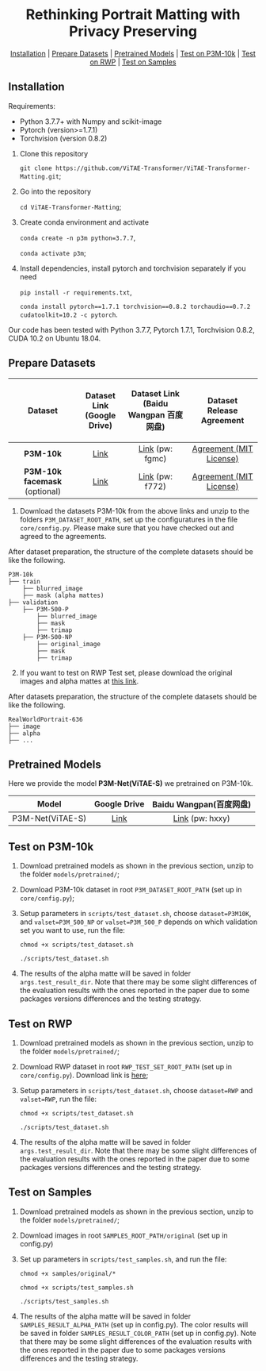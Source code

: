 <h1 align="center">Rethinking Portrait Matting with Privacy Preserving</h1>

<p align="center">
  <a href="#installation">Installation</a> |
  <a href="#prepare-datasets">Prepare Datasets</a> |
  <a href="#pretrained-models">Pretrained Models</a> |
  <a href="#test-on-p3m-10k">Test on P3M-10k</a> |
  <a href="#test-on-rwp"> Test on RWP</a> |
  <a href="#test-on-samples"> Test on Samples</a>
</p>


## Installation
Requirements:

- Python 3.7.7+ with Numpy and scikit-image
- Pytorch (version>=1.7.1)
- Torchvision (version 0.8.2)

1. Clone this repository

    `git clone https://github.com/ViTAE-Transformer/ViTAE-Transformer-Matting.git`;

2. Go into the repository

    `cd ViTAE-Transformer-Matting`;

3. Create conda environment and activate

    `conda create -n p3m python=3.7.7`,

    `conda activate p3m`;

4. Install dependencies, install pytorch and torchvision separately if you need

    `pip install -r requirements.txt`,

    `conda install pytorch==1.7.1 torchvision==0.8.2 torchaudio==0.7.2 cudatoolkit=10.2 -c pytorch`.

Our code has been tested with Python 3.7.7, Pytorch 1.7.1, Torchvision 0.8.2, CUDA 10.2 on Ubuntu 18.04.


## Prepare Datasets

| Dataset | <p>Dataset Link<br>(Google Drive)</p> | <p>Dataset Link<br>(Baidu Wangpan 百度网盘)</p> | Dataset Release Agreement|
| :----:| :----: | :----: | :----: | 
|<strong>P3M-10k</strong>|[Link](https://drive.google.com/uc?export=download&id=1LqUU7BZeiq8I3i5KxApdOJ2haXm-cEv1)|[Link](https://pan.baidu.com/s/1X9OdopT41lK0pKWyj0qSEA) (pw: fgmc)|[Agreement (MIT License)](https://jizhizili.github.io/files/p3m_dataset_agreement/P3M-10k_Dataset_Release_Agreement.pdf)| 
|<strong>P3M-10k facemask</strong> (optional)|[Link](https://drive.google.com/file/d/1I-71PbkWcivBv3ly60V0zvtYRd3ddyYs/view?usp=sharing)|[Link](https://pan.baidu.com/s/1D9Kj_OIJbFTsqWfbMPzh_g) (pw: f772)|[Agreement (MIT License)](https://jizhizili.github.io/files/p3m_dataset_agreement/P3M-10k_Dataset_Release_Agreement.pdf)| 

1. Download the datasets P3M-10k from the above links and unzip to the folders `P3M_DATASET_ROOT_PATH`, set up the configuratures in the file `core/config.py`. Please make sure that you have checked out and agreed to the agreements.

After dataset preparation, the structure of the complete datasets should be like the following. 
```text
P3M-10k
├── train
    ├── blurred_image
    ├── mask (alpha mattes)
├── validation
    ├── P3M-500-P
        ├── blurred_image
        ├── mask
        ├── trimap
    ├── P3M-500-NP
        ├── original_image
        ├── mask
        ├── trimap
```

2. If you want to test on RWP Test set, please download the original images and alpha mattes at <a href='https://livejohnshopkins-my.sharepoint.com/:u:/g/personal/qyu13_jh_edu/EXVd6ga9f9xBjkDv6nPMDtcB_rYaJhnkkS6XGvmzc_6Rfw'>this link</a>.

After datasets preparation, the structure of the complete datasets should be like the following.
```text
RealWorldPortrait-636
├── image
├── alpha
├── ...
```

## Pretrained Models

Here we provide the model <strong>P3M-Net(ViTAE-S)</strong> we pretrained on P3M-10k.

| Model|  Google Drive | Baidu Wangpan(百度网盘) | 
| :----: | :----:| :----: | 
| P3M-Net(ViTAE-S)  | [Link](https://drive.google.com/file/d/1QbSjPA_Mxs7rITp_a9OJiPeFRDwxemqK/view?usp=sharing) | [Link](https://pan.baidu.com/s/19FuiR1RwamqvxfhdXDL1fg) (pw: hxxy) |


## Test on P3M-10k

1. Download pretrained models as shown in the previous section, unzip to the folder `models/pretrained/`;

2. Download P3M-10k dataset in root `P3M_DATASET_ROOT_PATH` (set up in `core/config.py`);

3. Setup parameters in `scripts/test_dataset.sh`, choose `dataset=P3M10K`, and `valset=P3M_500_NP` or `valset=P3M_500_P` depends on which validation set you want to use, run the file:

    `chmod +x scripts/test_dataset.sh`

    `./scripts/test_dataset.sh`

4. The results of the alpha matte will be saved in folder `args.test_result_dir`. Note that there may be some slight differences of the evaluation results with the ones reported in the paper due to some packages versions differences and the testing strategy. 

## Test on RWP

1. Download pretrained models as shown in the previous section, unzip to the folder `models/pretrained/`;

2. Download RWP dataset in root `RWP_TEST_SET_ROOT_PATH` (set up in `core/config.py`). Download link is <a href='https://livejohnshopkins-my.sharepoint.com/:u:/g/personal/qyu13_jh_edu/EXVd6ga9f9xBjkDv6nPMDtcB_rYaJhnkkS6XGvmzc_6Rfw'>here</a>;

3. Setup parameters in `scripts/test_dataset.sh`, choose `dataset=RWP` and `valset=RWP`, run the file:

    `chmod +x scripts/test_dataset.sh`

    `./scripts/test_dataset.sh`

4. The results of the alpha matte will be saved in folder `args.test_result_dir`. Note that there may be some slight differences of the evaluation results with the ones reported in the paper due to some packages versions differences and the testing strategy. 

## Test on Samples

1. Download pretrained models as shown in the previous section, unzip to the folder `models/pretrained/`;

2. Download images in root `SAMPLES_ROOT_PATH/original` (set up in config.py)

3. Set up parameters in `scripts/test_samples.sh`, and run the file:

    `chmod +x samples/original/*`

    `chmod +x scripts/test_samples.sh`

    `./scripts/test_samples.sh`

4. The results of the alpha matte will be saved in folder `SAMPLES_RESULT_ALPHA_PATH` (set up in config.py). The color results will be saved in folder `SAMPLES_RESULT_COLOR_PATH` (set up in config.py). Note that there may be some slight differences of the evaluation results with the ones reported in the paper due to some packages versions differences and the testing strategy. 